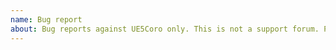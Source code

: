 ```yaml
---
name: Bug report
about: Bug reports against UE5Coro only. This is not a support forum. Please check 2.0 known issues in the readme!
---
```

